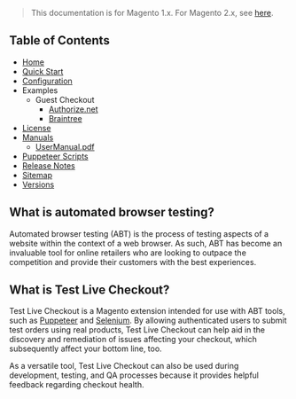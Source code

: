 <blockquote class="important">This documentation is for Magento 1.x. For Magento 2.x, see <a href="https://docs.auroraextensions.com/magento/extensions/2.x/testlivecheckout/latest/">here</a>.</blockquote>

## Table of Contents

- [Home](https://docs.auroraextensions.com/magento/extensions/1.x/testlivecheckout/latest/)
- [Quick Start](https://docs.auroraextensions.com/magento/extensions/1.x/testlivecheckout/latest/quickstart/)
- [Configuration](https://docs.auroraextensions.com/magento/extensions/1.x/testlivecheckout/latest/configuration/)
- Examples
    + Guest Checkout
        - [Authorize.net](https://docs.auroraextensions.com/magento/extensions/1.x/testlivecheckout/latest/examples/guest-checkout/authorizenet/)
        - [Braintree](https://docs.auroraextensions.com/magento/extensions/1.x/testlivecheckout/latest/examples/guest-checkout/braintree/)
- [License](https://docs.auroraextensions.com/magento/extensions/1.x/testlivecheckout/LICENSE.txt)
- [Manuals](https://docs.auroraextensions.com/magento/extensions/1.x/testlivecheckout/latest/manuals/)
    + [UserManual.pdf](https://docs.auroraextensions.com/magento/extensions/1.x/testlivecheckout/latest/manuals/UserManual.pdf)
- [Puppeteer Scripts](https://docs.auroraextensions.com/magento/extensions/1.x/testlivecheckout/latest/puppeteer/src/)
- [Release Notes](https://docs.auroraextensions.com/magento/extensions/1.x/testlivecheckout/RELEASE_NOTES.txt)
- [Sitemap](https://docs.auroraextensions.com/magento/extensions/1.x/testlivecheckout/latest/sitemap.xml)
- [Versions](https://docs.auroraextensions.com/magento/extensions/1.x/testlivecheckout/)

## What is automated browser testing?

Automated browser testing (ABT) is the process of testing aspects of a website within the context of a web browser. As such, ABT has become
an invaluable tool for online retailers who are looking to outpace the competition and provide their customers with the best experiences.

## What is Test Live Checkout?

Test Live Checkout is a Magento extension intended for use with ABT tools, such as [Puppeteer](https://github.com/GoogleChrome/puppeteer) and [Selenium](https://www.seleniumhq.org).
By allowing authenticated users to submit test orders using real products, Test Live Checkout can help aid in the discovery and remediation of issues affecting your checkout, which
subsequently affect your bottom line, too.

As a versatile tool, Test Live Checkout can also be used during development, testing, and QA processes because it provides helpful feedback regarding checkout health.
